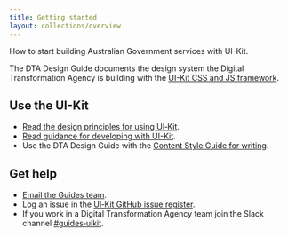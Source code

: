 ```yaml
---
title: Getting started
layout: collections/overview
---
```


<p class="abstract">How to start building Australian Government services with UI-Kit.</p>

The DTA Design Guide documents the design system the Digital Transformation Agency is building with the <a href="https://github.com/AusDTO/gov-au-ui-kit" rel="external">UI-Kit CSS and JS framework</a>.

## Use the UI-Kit

- [Read the design principles for using UI&#8209;Kit](/getting-started/design-principles/).
- [Read guidance for developing with UI-Kit](/getting-started/developers/).
- Use the DTA Design Guide with the <a href="http://content-style-guide.apps.staging.digital.gov.au/" rel="external">Content Style Guide for writing</a>.

## Get help

- [Email the Guides team](mailto:guides@digital.gov.au).
- Log an issue in the <a href="https://github.com/AusDTO/gov-au-ui-kit/issues" rel="external">UI&#8209;Kit GitHub issue register</a>.
- If you work in a Digital Transformation Agency team join the Slack channel  <a href="https://ausdto.slack.com/messages/guides-uikit/" rel="external">#guides&#8209;uikit</a>.
